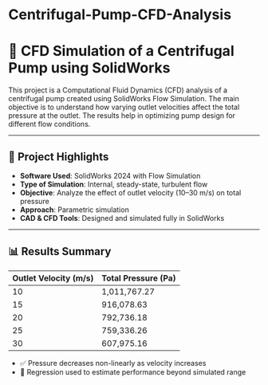 # Centrifugal-Pump-CFD-Analysis
# 💨 CFD Simulation of a Centrifugal Pump using SolidWorks

This project is a Computational Fluid Dynamics (CFD) analysis of a centrifugal pump created using SolidWorks Flow Simulation. The main objective is to understand how varying outlet velocities affect the total pressure at the outlet. The results help in optimizing pump design for different flow conditions.

---

## 📌 Project Highlights

- **Software Used**: SolidWorks 2024 with Flow Simulation
- **Type of Simulation**: Internal, steady-state, turbulent flow
- **Objective**: Analyze the effect of outlet velocity (10–30 m/s) on total pressure
- **Approach**: Parametric simulation 
- **CAD & CFD Tools**: Designed and simulated fully in SolidWorks

---

## 📊 Results Summary

| Outlet Velocity (m/s) | Total Pressure (Pa) |
|-----------------------|---------------------|
| 10                    | 1,011,767.27        |
| 15                    |   916,078.63        |
| 20                    |   792,736.18        |
| 25                    |   759,336.26        |
| 30                    |   607,975.16        |

- ✅ Pressure decreases non-linearly as velocity increases
- 🔧 Regression used to estimate performance beyond simulated range



